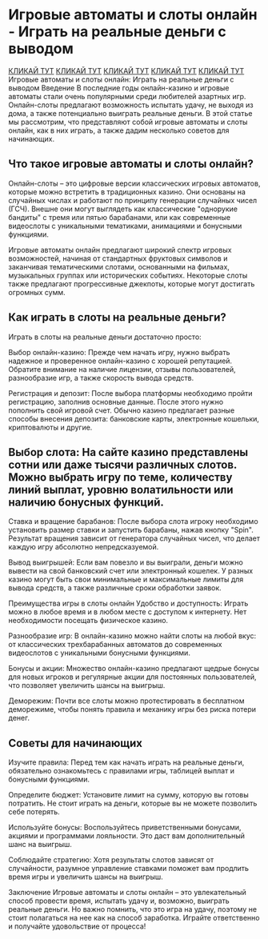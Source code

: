 # Игровые автоматы и слоты онлайн - Играть на реальные деньги с выводом
[КЛИКАЙ ТУТ](https://4pd-stat.com/click/66978cbb6bcc63613724a78d/125/14411/subaccount)
[КЛИКАЙ ТУТ](https://4pd-stat.com/click/66978cbb6bcc63613724a78d/125/14411/subaccount)
[КЛИКАЙ ТУТ](https://4pd-stat.com/click/66978cbb6bcc63613724a78d/125/14411/subaccount)
[КЛИКАЙ ТУТ](https://4pd-stat.com/click/66978cbb6bcc63613724a78d/125/14411/subaccount)
[КЛИКАЙ ТУТ](https://4pd-stat.com/click/66978cbb6bcc63613724a78d/125/14411/subaccount)
Игровые автоматы и слоты онлайн: Играть на реальные деньги с выводом
Введение
В последние годы онлайн-казино и игровые автоматы стали очень популярными среди любителей азартных игр. Онлайн-слоты предлагают возможность испытать удачу, не выходя из дома, а также потенциально выиграть реальные деньги. В этой статье мы рассмотрим, что представляют собой игровые автоматы и слоты онлайн, как в них играть, а также дадим несколько советов для начинающих.

## Что такое игровые автоматы и слоты онлайн?
Онлайн-слоты – это цифровые версии классических игровых автоматов, которые можно встретить в традиционных казино. Они основаны на случайных числах и работают по принципу генерации случайных чисел (ГСЧ). Внешне они могут выглядеть как классические "однорукие бандиты" с тремя или пятью барабанами, или как современные видеослоты с уникальными тематиками, анимациями и бонусными функциями.

Игровые автоматы онлайн предлагают широкий спектр игровых возможностей, начиная от стандартных фруктовых символов и заканчивая тематическими слотами, основанными на фильмах, музыкальных группах или исторических событиях. Некоторые слоты также предлагают прогрессивные джекпоты, которые могут достигать огромных сумм.

## Как играть в слоты на реальные деньги?
Играть в слоты на реальные деньги достаточно просто:

Выбор онлайн-казино: Прежде чем начать игру, нужно выбрать надежное и проверенное онлайн-казино с хорошей репутацией. Обратите внимание на наличие лицензии, отзывы пользователей, разнообразие игр, а также скорость вывода средств.

Регистрация и депозит: После выбора платформы необходимо пройти регистрацию, заполнив основные данные. После этого нужно пополнить свой игровой счет. Обычно казино предлагает разные способы внесения депозита: банковские карты, электронные кошельки, криптовалюты и другие.

## Выбор слота: На сайте казино представлены сотни или даже тысячи различных слотов. Можно выбрать игру по теме, количеству линий выплат, уровню волатильности или наличию бонусных функций.

Ставка и вращение барабанов: После выбора слота игроку необходимо установить размер ставки и запустить барабаны, нажав кнопку "Spin". Результат вращения зависит от генератора случайных чисел, что делает каждую игру абсолютно непредсказуемой.

Вывод выигрышей: Если вам повезло и вы выиграли, деньги можно вывести на свой банковский счет или электронный кошелек. У разных казино могут быть свои минимальные и максимальные лимиты для вывода средств, а также различные сроки обработки заявок.

Преимущества игры в слоты онлайн
Удобство и доступность: Играть можно в любое время и в любом месте с доступом к интернету. Нет необходимости посещать физическое казино.

Разнообразие игр: В онлайн-казино можно найти слоты на любой вкус: от классических трехбарабанных автоматов до современных видеослотов с уникальными бонусными функциями.

Бонусы и акции: Множество онлайн-казино предлагают щедрые бонусы для новых игроков и регулярные акции для постоянных пользователей, что позволяет увеличить шансы на выигрыш.

Деморежим: Почти все слоты можно протестировать в бесплатном деморежиме, чтобы понять правила и механику игры без риска потери денег.

## Советы для начинающих
Изучите правила: Перед тем как начать играть на реальные деньги, обязательно ознакомьтесь с правилами игры, таблицей выплат и бонусными функциями.

Определите бюджет: Установите лимит на сумму, которую вы готовы потратить. Не стоит играть на деньги, которые вы не можете позволить себе потерять.

Используйте бонусы: Воспользуйтесь приветственными бонусами, акциями и программами лояльности. Это даст вам дополнительный шанс на выигрыш.

Соблюдайте стратегию: Хотя результаты слотов зависят от случайности, разумное управление ставками поможет вам продлить время игры и увеличить шансы на выигрыш.

Заключение
Игровые автоматы и слоты онлайн – это увлекательный способ провести время, испытать удачу и, возможно, выиграть реальные деньги. Но важно помнить, что это игра на удачу, поэтому не стоит полагаться на нее как на способ заработка. Играйте ответственно и получайте удовольствие от процесса!








